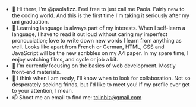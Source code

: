 - 👋 Hi there, I’m @paolafizz. Feel free to just call me Paola. Fairly new to the coding world. 
And this is the first time I'm taking it seriously after my uni graduation.
- 👀 Learning language is always part of my interests. When I self-learn a language, I have to read it out loud without caring my imperfect pronouciation; love to write down new words I learn from anything as well. 
Looks like apart from French or German, HTML, CSS and JavaScript will be the new scribbles on my A4 paper. In my spare time, I enjoy watching films, and cycle or job a bit.
- 🌱 I’m currently focusing on the basics of web development. Mostly front-end materials. 
- 💞️ I think when I am ready, I'll know when to look for collaboration. Not so desperately seeking frinds, but I'd like to meet you! 
If my profile ever get to your attention, I mean.
- 📫 Shoot me an email to find me: tclinbiz@gmail.com
<!---
paolafizz/paolafizz is a ✨ special ✨ repository because its `README.md` (this file) appears on your GitHub profile.
You can click the Preview link to take a look at your changes.
--->
